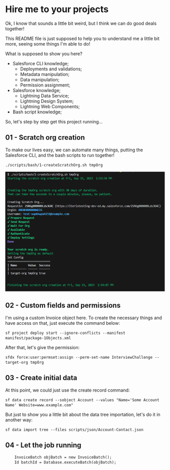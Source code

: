 # Hire me to your projects

Ok, I know that sounds a little bit weird, but I think we can do good deals together!

This README file is just supposed to help you to understand me a little bit more, seeing some things I'm able to do!

What is supposed to show you here?

* Salesforce CLI knowledge;
    * Deployments and validations;
    * Metadata manipulation;
    * Data manipulation;
    * Permission assignment;
* Salesforce knowledge;
    * Lightning Data Service;
    * Lightning Design System;
    * Lightning Web Components;
* Bash script knowledge;



So, let's step by step get this project running...

## 01 - Scratch org creation

To make our lives easy, we can automate many things, putting the Salesforce CLI, and the bash scripts to run together!

    ./scripts/bash/1-createScratchOrg.sh tmpOrg

![Scratch Org Creation](images/01-ScratchOrgCreation.png)

## 02 - Custom fields and permissions

I'm using a custom Invoice object here.
To create the necessary things and have access on that, just execute the command below:

    sf project deploy start --ignore-conflicts --manifest manifest/package-1Objects.xml

After that, let's give the permission:

    sfdx force:user:permset:assign --perm-set-name InterviewChallenge --target-org tmpOrg

## 03 - Create initial data

At this point, we could just use the create record command:

    sf data create record --sobject Account --values "Name='Some Account Name' Website=www.example.com"

But just to show you a little bit about the data tree importation, let's do it in another way:

    sf data import tree --files scripts/json/Account-Contact.json 

## 04 - Let the job running

        InvoiceBatch objBatch = new InvoiceBatch();
        Id batchId = Database.executeBatch(objBatch);
